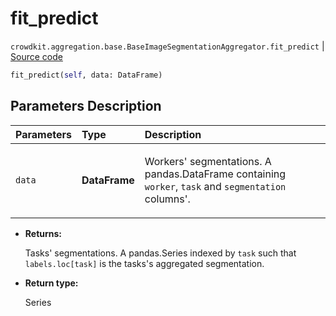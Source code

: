 # fit_predict
`crowdkit.aggregation.base.BaseImageSegmentationAggregator.fit_predict` | [Source code](https://github.com/Toloka/crowd-kit/blob/v1.0.0/crowdkit/aggregation/base.py#L43)

```python
fit_predict(self, data: DataFrame)
```

## Parameters Description

| Parameters | Type | Description |
| :----------| :----| :-----------|
`data`|**DataFrame**|<p>Workers&#x27; segmentations. A pandas.DataFrame containing `worker`, `task` and `segmentation` columns&#x27;.</p>

* **Returns:**

  Tasks' segmentations.
A pandas.Series indexed by `task` such that `labels.loc[task]`
is the tasks's aggregated segmentation.

* **Return type:**

  Series
